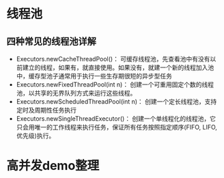 # 线程池
## 四种常见的线程池详解
* Executors.newCacheThreadPool()：
可缓存线程池，先查看池中有没有以前建立的线程，如果有，就直接使用。如果没有，就建一个新的线程加入池中，缓存型池子通常用于执行一些生存期很短的异步型任务
* Executors.newFixedThreadPool(int n)：
创建一个可重用固定个数的线程池，以共享的无界队列方式来运行这些线程。
* Executors.newScheduledThreadPool(int n)：
创建一个定长线程池，支持定时及周期性任务执行
* Executors.newSingleThreadExecutor()：
创建一个单线程化的线程池，它只会用唯一的工作线程来执行任务，保证所有任务按照指定顺序(FIFO, LIFO, 优先级)执行。

# 高并发demo整理
